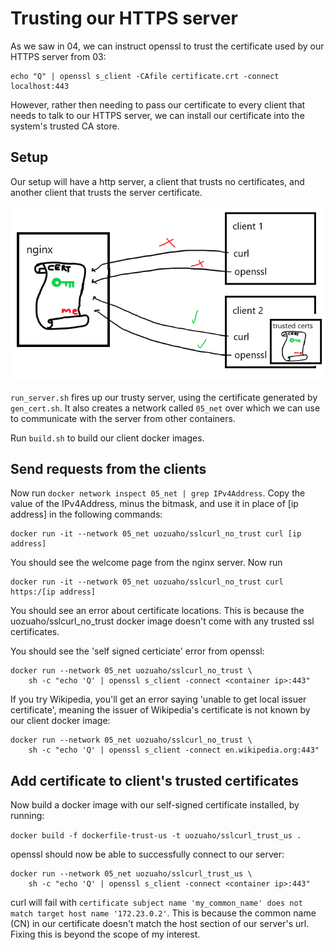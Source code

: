 # Trusting our HTTPS server

As we saw in 04, we can instruct openssl to trust the certificate
used by our HTTPS server from 03:

    echo "Q" | openssl s_client -CAfile certificate.crt -connect localhost:443

However, rather then needing to pass our certificate to every client
that needs to talk to our HTTPS server, we can install our certificate
into the system's trusted CA store.

## Setup

Our setup will have a http server, a client that trusts no certificates, and
another client that trusts the server certificate.

![setup](./setup.png)

`run_server.sh` fires up our trusty server, using the certificate generated
by `gen_cert.sh`. It also creates a network called `05_net` over which we
can use to communicate with the server from other containers.

Run `build.sh` to build our client docker images.

## Send requests from the clients

Now run `docker network inspect 05_net | grep IPv4Address`. Copy the value of
the IPv4Address, minus the bitmask, and use it in place of [ip address] in the
following commands:

    docker run -it --network 05_net uozuaho/sslcurl_no_trust curl [ip address]

You should see the welcome page from the nginx server. Now run

    docker run -it --network 05_net uozuaho/sslcurl_no_trust curl https:/[ip address]

You should see an error about certificate locations. This is because the
uozuaho/sslcurl_no_trust docker image doesn't come with any trusted ssl certificates.

You should see the 'self signed certiciate' error from openssl:

```
docker run --network 05_net uozuaho/sslcurl_no_trust \
    sh -c "echo 'Q' | openssl s_client -connect <container ip>:443"
```

If you try Wikipedia, you'll get an error saying 'unable to get local
issuer certificate', meaning the issuer of Wikipedia's certificate is
not known by our client docker image:

```
docker run --network 05_net uozuaho/sslcurl_no_trust \
    sh -c "echo 'Q' | openssl s_client -connect en.wikipedia.org:443"
```

## Add certificate to client's trusted certificates

Now build a docker image with our self-signed certificate installed, by running:

`docker build -f dockerfile-trust-us -t uozuaho/sslcurl_trust_us .`

openssl should now be able to successfully connect to our server:

```
docker run --network 05_net uozuaho/sslcurl_trust_us \
    sh -c "echo 'Q' | openssl s_client -connect <container ip>:443"
```

curl will fail with `certificate subject name 'my_common_name' does not match target host name '172.23.0.2'`.
This is because the common name (CN) in our certificate doesn't match
the host section of our server's url. Fixing this is beyond the scope
of my interest.
